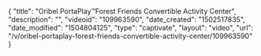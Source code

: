 {
    "title": "Oribel PortaPlay&trade;Forest Friends Convertible Activity Center",
    "description": "",
    "videoid": "109963590",
    "date_created": "1502517835",
    "date_modified": "1504804125",
    "type": "captivate",
    "layout": "video",
    "url": "\/v\/oribel-portaplay-forest-friends-convertible-activity-center\/109963590"
}
